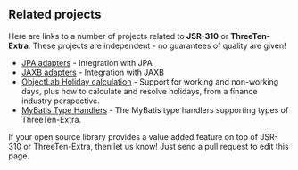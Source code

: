 ## Related projects

Here are links to a number of projects related to **JSR-310** or **ThreeTen-Extra**.
These projects are independent - no guarantees of quality are given!

* [JPA adapters](https://github.com/marschall/threeten-jpa) - Integration with JPA
* [JAXB adapters](https://github.com/threeten-jaxb/threeten-jaxb) - Integration with JAXB
* [ObjectLab Holiday calculation](http://objectlabkit.sourceforge.net/) - Support for working and non-working days, plus how to calculate and resolve holidays, from a finance industry perspective.
* [MyBatis Type Handlers](https://github.com/mybatis/typehandlers-threeten-extra) - The MyBatis type handlers supporting types of ThreeTen-Extra.

If your open source library provides a value added feature on top of JSR-310 or ThreeTen-Extra,
then let us know! Just send a pull request to edit this page.
